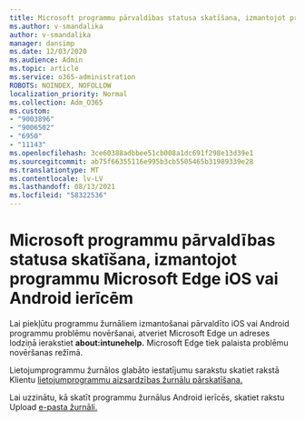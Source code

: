 ```yaml
---
title: Microsoft programmu pārvaldības statusa skatīšana, izmantojot programmu Microsoft Edge iOS vai Android ierīcēm
ms.author: v-smandalika
author: v-smandalika
manager: dansimp
ms.date: 12/03/2020
ms.audience: Admin
ms.topic: article
ms.service: o365-administration
ROBOTS: NOINDEX, NOFOLLOW
localization_priority: Normal
ms.collection: Adm_O365
ms.custom:
- "9003896"
- "9006502"
- "6950"
- "11143"
ms.openlocfilehash: 3ce60388adbbee51cb008a1dc691f298e13d39e1
ms.sourcegitcommit: ab75f66355116e995b3cb5505465b31989339e28
ms.translationtype: MT
ms.contentlocale: lv-LV
ms.lasthandoff: 08/13/2021
ms.locfileid: "58322536"
---
```

# <a name="view-the-management-status-of-microsoft-apps-by-using-microsoft-edge-for-ios-or-android-devices"></a>Microsoft programmu pārvaldības statusa skatīšana, izmantojot programmu Microsoft Edge iOS vai Android ierīcēm

Lai piekļūtu programmu žurnāliem izmantošanai pārvaldīto iOS vai Android programmu problēmu novēršanai, atveriet Microsoft Edge un adreses lodziņā ierakstiet **about:intunehelp.** Microsoft Edge tiek palaista problēmu novēršanas režīmā.

Lietojumprogrammu žurnālos glabāto iestatījumu sarakstu skatiet rakstā Klientu [lietojumprogrammu aizsardzības žurnālu pārskatīšana.](https://docs.microsoft.com/mem/intune/apps/app-protection-policy-settings-log)

Lai uzzinātu, kā skatīt programmu žurnālus Android ierīcēs, skatiet rakstu Upload [e-pasta žurnāli.](https://docs.microsoft.com/mem/intune/user-help/send-logs-to-your-it-admin-by-email-android)